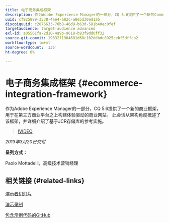 ```yaml
---
title: 电子商务集成框架
description: 作为Adobe Experience Manager的一部分，CQ 5.6提供了一个新的Commerce框架，以便在第三方商业平台之上构建体验导向型Commerce网站。 此会话从架构角度概述了该框架，并详细介绍了基于JCR存储库的参考实施。
uuid: cf925889-3538-4ae4-a82c-a8e5d30ad1ab
discoiquuid: c2876633-70b8-46d9-b63d-581b40ec0fef
targetaudience: target-audience advanced
exl-id: a05561fa-2d10-4a9b-9618-b93f9dd0ff32
source-git-commit: 19832f1904681d68c102ddbdc8925cebf5dffcb2
workflow-type: tm+mt
source-wordcount: '135'
ht-degree: 0%

---
```


# 电子商务集成框架 {#ecommerce-integration-framework}

作为Adobe Experience Manager的一部分，CQ 5.6提供了一个新的商业框架，用于在第三方商业平台之上构建体验驱动的商业网站。 此会话从架构角度概述了该框架，并详细介绍了基于JCR存储库的参考实施。

>[!VIDEO](https://video.tv.adobe.com/v/19577/?quality=9)

*2013年3月20日交付*

**呈列方式：**

Paolo Mottadelli，高级技术营销经理

## 相关链接 {#related-links}

[演示者幻灯片](https://www.slideshare.net/paolomoz/aem-cq-ecommerce-framework)

[演示录制](https://vimeo.com/62251523)

[包含示例代码的GitHub](https://github.com/paolomoz/cq-commerce-impl-sample)
